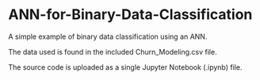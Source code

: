 # ANN-for-Binary-Data-Classification
A simple example of binary data classification using an ANN.

The data used is found in the included Churn_Modeling.csv file.

The source code is uploaded as a single Jupyter Notebook (.ipynb) file.

